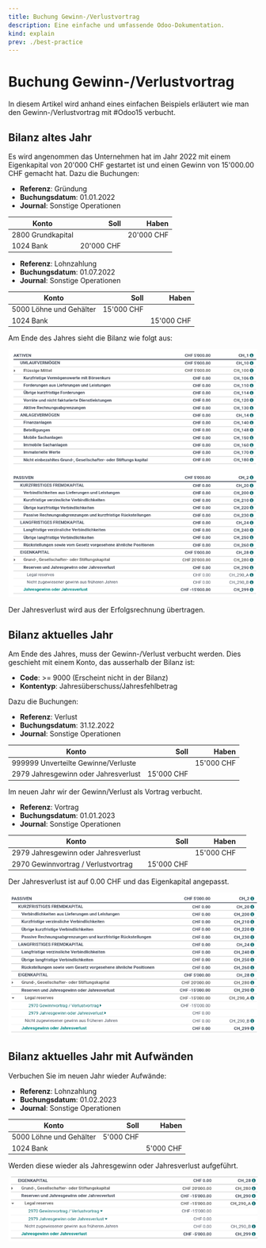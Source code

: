 ```yaml
---
title: Buchung Gewinn-/Verlustvortrag
description: Eine einfache und umfassende Odoo-Dokumentation.
kind: explain
prev: ./best-practice
---
```


# Buchung Gewinn-/Verlustvortrag

In diesem Artikel wird anhand eines einfachen Beispiels erläutert wie man den Gewinn-/Verlustvortrag mit #Odoo15 verbucht.

## Bilanz altes Jahr

Es wird angenommen das Unternehmen hat im Jahr 2022 mit einem Eigenkapital von 20'000 CHF gestartet ist und einen Gewinn von 15'000.00 CHF gemacht hat. Dazu die Buchungen:

- **Referenz**: Gründung
- **Buchungsdatum**: 01.01.2022
- **Journal**: Sonstige Operationen

| Konto             |       Soll |      Haben |
| ----------------- | ---------: | ---------: |
| 2800 Grundkapital |            | 20'000 CHF |
| 1024 Bank         | 20'000 CHF |            |

- **Referenz**: Lohnzahlung
- **Buchungsdatum**: 01.07.2022
- **Journal**: Sonstige Operationen

| Konto                   |       Soll |      Haben |
| ----------------------- | ---------: | ---------: |
| 5000 Löhne und Gehälter | 15'000 CHF |            |
| 1024 Bank               |            | 15'000 CHF |

Am Ende des Jahres sieht die Bilanz wie folgt aus:

![](attachments/Best%20Practice%20Bilanz1.png)

Der Jahresverlust wird aus der Erfolgsrechnung übertragen.

## Bilanz aktuelles Jahr

Am Ende des Jahres, muss der Gewinn-/Verlust verbucht werden. Dies geschieht mit einem Konto, das ausserhalb der Bilanz ist:

- **Code**: >= 9000 (Erscheint nicht in der Bilanz)
- **Kontentyp**: Jahresüberschuss/Jahresfehlbetrag

Dazu die Buchungen:

- **Referenz**: Verlust
- **Buchungsdatum**: 31.12.2022
- **Journal**: Sonstige Operationen

| Konto                                |       Soll |      Haben |
| ------------------------------------ | ---------: | ---------: |
| 999999 Unverteilte Gewinne/Verluste  |            | 15'000 CHF |
| 2979 Jahresgewinn oder Jahresverlust | 15'000 CHF |            |

Im neuen Jahr wir der Gewinn/Verlust als Vortrag verbucht.

- **Referenz**: Vortrag
- **Buchungsdatum**: 01.01.2023
- **Journal**: Sonstige Operationen

| Konto                                |       Soll |      Haben |     |
| ------------------------------------ | ---------: | ---------: | --- |
| 2979 Jahresgewinn oder Jahresverlust |            | 15'000 CHF |     |
| 2970 Gewinnvortrag / Verlustvortrag  | 15'000 CHF |            |     |

Der Jahresverlust ist auf 0.00 CHF und das Eigenkapital angepasst.

![](attachments/Best%20Practice%20Bilanz2.png)

## Bilanz aktuelles Jahr mit Aufwänden

Verbuchen Sie im neuen Jahr wieder Aufwände:

- **Referenz**: Lohnzahlung
- **Buchungsdatum**: 01.02.2023
- **Journal**: Sonstige Operationen

| Konto                   |      Soll |     Haben |
| ----------------------- | --------: | --------: |
| 5000 Löhne und Gehälter | 5'000 CHF |           |
| 1024 Bank               |           | 5'000 CHF |

Werden diese wieder als Jahresgewinn oder Jahresverlust aufgeführt.

![](attachments/Best%20Practice%20Bilanz3.png)
